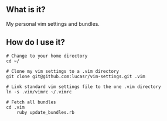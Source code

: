 What is it?
-----------

My personal vim settings and bundles.

How do I use it?
----------------

    # Change to your home directory
    cd ~/

    # Clone my vim settings to a .vim directory
    git clone git@github.com:lucasr/vim-settings.git .vim

    # Link standard vim settings file to the one .vim directory
    ln -s .vim/vimrc ~/.vimrc

    # Fetch all bundles
    cd .vim
		ruby update_bundles.rb
